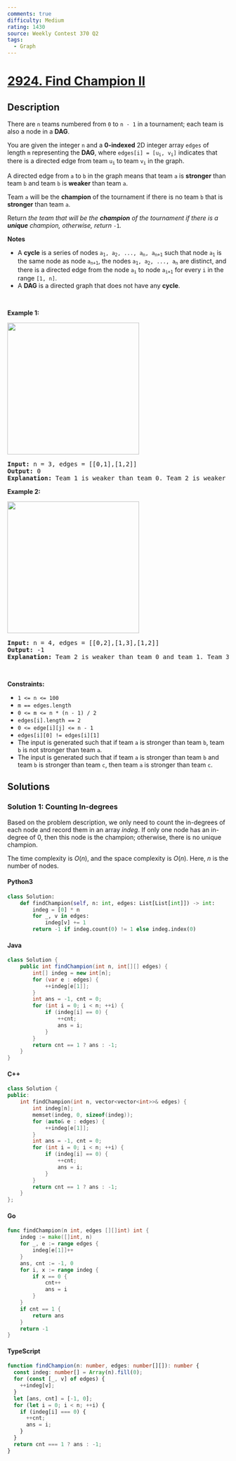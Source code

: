 ```yaml
---
comments: true
difficulty: Medium
rating: 1430
source: Weekly Contest 370 Q2
tags:
  - Graph
---
```


<!-- problem:start -->

# [2924. Find Champion II](https://leetcode.com/problems/find-champion-ii)

## Description

<!-- description:start -->

<p>There are <code>n</code> teams numbered from <code>0</code> to <code>n - 1</code> in a tournament; each team is also a node in a <strong>DAG</strong>.</p>

<p>You are given the integer <code>n</code> and a <strong>0-indexed</strong> 2D integer array <code>edges</code> of length <code><font face="monospace">m</font></code> representing the <strong>DAG</strong>, where <code>edges[i] = [u<sub>i</sub>, v<sub>i</sub>]</code> indicates that there is a directed edge from team <code>u<sub>i</sub></code> to team <code>v<sub>i</sub></code> in the graph.</p>

<p>A directed edge from <code>a</code> to <code>b</code> in the graph means that team <code>a</code> is <strong>stronger</strong> than team <code>b</code> and team <code>b</code> is <strong>weaker</strong> than team <code>a</code>.</p>

<p>Team <code>a</code> will be the <strong>champion</strong> of the tournament if there is no team <code>b</code> that is <strong>stronger</strong> than team <code>a</code>.</p>

<p>Return <em>the team that will be the <strong>champion</strong> of the tournament if there is a <strong>unique</strong> champion, otherwise, return </em><code>-1</code><em>.</em></p>

<p><strong>Notes</strong></p>

<ul>
	<li>A <strong>cycle</strong> is a series of nodes <code>a<sub>1</sub>, a<sub>2</sub>, ..., a<sub>n</sub>, a<sub>n+1</sub></code> such that node <code>a<sub>1</sub></code> is the same node as node <code>a<sub>n+1</sub></code>, the nodes <code>a<sub>1</sub>, a<sub>2</sub>, ..., a<sub>n</sub></code> are distinct, and there is a directed edge from the node <code>a<sub>i</sub></code> to node <code>a<sub>i+1</sub></code> for every <code>i</code> in the range <code>[1, n]</code>.</li>
	<li>A <strong>DAG</strong> is a directed graph that does not have any <strong>cycle</strong>.</li>
</ul>

<p>&nbsp;</p>
<p><strong class="example">Example 1:</strong></p>

<p><img height="300" src="https://fastly.jsdelivr.net/gh/doocs/leetcode@main/solution/2900-2999/2924.Find%20Champion%20II/images/graph-3.png" width="300" /></p>

<pre>
<strong>Input:</strong> n = 3, edges = [[0,1],[1,2]]
<strong>Output:</strong> 0
<strong>Explanation: </strong>Team 1 is weaker than team 0. Team 2 is weaker than team 1. So the champion is team 0.
</pre>

<p><strong class="example">Example 2:</strong></p>

<p><img height="300" src="https://fastly.jsdelivr.net/gh/doocs/leetcode@main/solution/2900-2999/2924.Find%20Champion%20II/images/graph-4.png" width="300" /></p>

<pre>
<strong>Input:</strong> n = 4, edges = [[0,2],[1,3],[1,2]]
<strong>Output:</strong> -1
<strong>Explanation:</strong> Team 2 is weaker than team 0 and team 1. Team 3 is weaker than team 1. But team 1 and team 0 are not weaker than any other teams. So the answer is -1.
</pre>

<p>&nbsp;</p>
<p><strong>Constraints:</strong></p>

<ul>
	<li><code>1 &lt;= n &lt;= 100</code></li>
	<li><code>m == edges.length</code></li>
	<li><code>0 &lt;= m &lt;= n * (n - 1) / 2</code></li>
	<li><code>edges[i].length == 2</code></li>
	<li><code>0 &lt;= edge[i][j] &lt;= n - 1</code></li>
	<li><code>edges[i][0] != edges[i][1]</code></li>
	<li>The input is generated such that if team <code>a</code> is stronger than team <code>b</code>, team <code>b</code> is not stronger than team <code>a</code>.</li>
	<li>The input is generated such that if team <code>a</code> is stronger than team <code>b</code> and team <code>b</code> is stronger than team <code>c</code>, then team <code>a</code> is stronger than team <code>c</code>.</li>
</ul>

<!-- description:end -->

## Solutions

<!-- solution:start -->

### Solution 1: Counting In-degrees

Based on the problem description, we only need to count the in-degrees of each node and record them in an array $indeg$. If only one node has an in-degree of $0$, then this node is the champion; otherwise, there is no unique champion.

The time complexity is $O(n)$, and the space complexity is $O(n)$. Here, $n$ is the number of nodes.

<!-- tabs:start -->

#### Python3

```python
class Solution:
    def findChampion(self, n: int, edges: List[List[int]]) -> int:
        indeg = [0] * n
        for _, v in edges:
            indeg[v] += 1
        return -1 if indeg.count(0) != 1 else indeg.index(0)
```

#### Java

```java
class Solution {
    public int findChampion(int n, int[][] edges) {
        int[] indeg = new int[n];
        for (var e : edges) {
            ++indeg[e[1]];
        }
        int ans = -1, cnt = 0;
        for (int i = 0; i < n; ++i) {
            if (indeg[i] == 0) {
                ++cnt;
                ans = i;
            }
        }
        return cnt == 1 ? ans : -1;
    }
}
```

#### C++

```cpp
class Solution {
public:
    int findChampion(int n, vector<vector<int>>& edges) {
        int indeg[n];
        memset(indeg, 0, sizeof(indeg));
        for (auto& e : edges) {
            ++indeg[e[1]];
        }
        int ans = -1, cnt = 0;
        for (int i = 0; i < n; ++i) {
            if (indeg[i] == 0) {
                ++cnt;
                ans = i;
            }
        }
        return cnt == 1 ? ans : -1;
    }
};
```

#### Go

```go
func findChampion(n int, edges [][]int) int {
	indeg := make([]int, n)
	for _, e := range edges {
		indeg[e[1]]++
	}
	ans, cnt := -1, 0
	for i, x := range indeg {
		if x == 0 {
			cnt++
			ans = i
		}
	}
	if cnt == 1 {
		return ans
	}
	return -1
}
```

#### TypeScript

```ts
function findChampion(n: number, edges: number[][]): number {
  const indeg: number[] = Array(n).fill(0);
  for (const [_, v] of edges) {
    ++indeg[v];
  }
  let [ans, cnt] = [-1, 0];
  for (let i = 0; i < n; ++i) {
    if (indeg[i] === 0) {
      ++cnt;
      ans = i;
    }
  }
  return cnt === 1 ? ans : -1;
}
```

<!-- tabs:end -->

<!-- solution:end -->

<!-- problem:end -->
